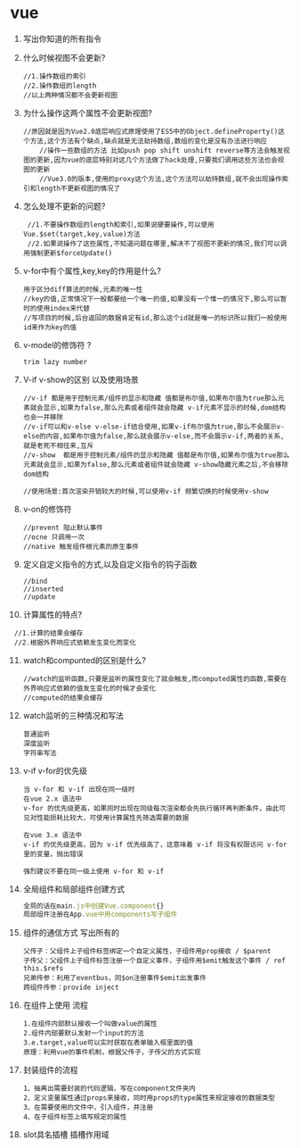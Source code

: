 # vue

1. 写出你知道的所有指令

2. 什么时候视图不会更新? 

   ```
   //1.操作数组的索引
   //2.操作数组的length
   //以上两种情况都不会更新视图
   ```

3. 为什么操作这两个属性不会更新视图?

   ```
   //原因就是因为Vue2.0底层响应式原理使用了ES5中的Object.defineProperty()这个方法,这个方法有个缺点,缺点就是无法劫持数组,数组的变化是没有办法进行响应
       //操作一些数组的方法 比如push pop shift unshift reverse等方法会触发视图的更新,因为vue的底层特别对这几个方法做了hack处理,只要我们调用这些方法也会视图的更新
       //Vue3.0的版本,使用的proxy这个方法,这个方法可以劫持数组,就不会出现操作索引和length不更新视图的情况了
   ```

4. 怎么处理不更新的问题?

   ```
    //1.不要操作数组的length和索引,如果说硬要操作,可以使用Vue.$set(target,key,value)方法
    //2.如果说操作了这些属性,不知道问题在哪里,解决不了视图不更新的情况,我们可以调用强制更新$forceUpdate()
   ```

5. v-for中有个属性,key,key的作用是什么?

   ```
   用于区分diff算法的时候,元素的唯一性
   //key的值,正常情况下一般都要给一个唯一的值,如果没有一个惟一的情况下,那么可以暂时的使用index来代替
   //写项目的时候,后台返回的数据肯定有id,那么这个id就是唯一的标识所以我们一般使用id来作为key的值
   ```

6. v-model的修饰符 ?

   ```
   trim lazy number
   ```

7. V-if v-show的区别 以及使用场景

   ```
   //v-if 都是用于控制元素/组件的显示和隐藏 值都是布尔值,如果布尔值为true那么元素就会显示,如果为false,那么元素或者组件就会隐藏 v-if元素不显示的时候,dom结构也会一并移除
   //v-if可以和v-else v-else-if结合使用,如果v-if布尔值为true,那么不会展示v-else的内容,如果布尔值为false,那么就会展示v-else,而不会展示v-if,两者的关系,就是老死不相往来,互斥
   //v-show  都是用于控制元素/组件的显示和隐藏 值都是布尔值,如果布尔值为true那么元素就会显示,如果为false,那么元素或者组件就会隐藏 v-show隐藏元素之后,不会移除dom结构
   
   //使用场景:首次渲染开销较大的时候,可以使用v-if 频繁切换的时候使用v-show
   ```

8. v-on的修饰符

   ```
   //prevent 阻止默认事件
   //ocne 只调用一次
   //native 触发组件根元素的原生事件
   ```

9. 定义自定义指令的方式,以及自定义指令的钩子函数

   ```
   //bind
   //inserted
   //update
   ```

10. 计算属性的特点?

```
 //1.计算的结果会缓存         
 //2.根据外界响应式依赖发生变化而变化
```

11. watch和compunted的区别是什么?

    ```
    //watch的监听函数,只要是监听的属性变化了就会触发,而computed属性的函数,需要在外界响应式依赖的值发生变化的时候才会变化
    //computed的结果会缓存
    ```

12. watch监听的三种情况和写法

    ```
    普通监听
    深度监听
    字符串写法
    ```

13. v-if v-for的优先级

    ```
    当 v-for 和 v-if 出现在同一级时
    在vue 2.x 语法中
    v-for 的优先级更高，如果同时出现在同级每次渲染都会先执行循环再判断条件，由此可见对性能损耗比较大，可使用计算属性先筛选需要的数据

    在vue 3.x 语法中
    v-if 的优先级更高，因为 v-if 优先级高了，这意味着 v-if 将没有权限访问 v-for 里的变量，抛出错误

    强烈建议不要在同一级上使用 v-for 和 v-if
    ```

14. 全局组件和局部组件创建方式 

    ```js
    全局的话在main.js中创建Vue.component{}
    局部组件注册在App.vue中用components写子组件
    ```

15. 组件的通信方式 写出所有的

    ```
    父传子：父组件上子组件标签绑定一个自定义属性，子组件用prop接收 / $parent
    子传父：父组件上子组件标签注册一个自定义事件，子组件用$emit触发这个事件 / ref this.$refs
    兄弟传参：利用了eventbus，同$on注册事件$emit出发事件
    跨组件传参：provide inject
    ```

16. 在组件上使用 流程

    ```
    1.在组件内部默认接收一个叫做value的属性
    2.组件内部要默认发射一个input的方法
    3.e.target,value可以实时获取在表单输入框里面的值
    原理：利用vue的事件机制，根据父传子，子传父的方式实现
    ```

17. 封装组件的流程

    ```
    1、抽离出需要封装的代码逻辑，写在component文件夹内
    2、定义变量属性通过props来接收，同时用props的type属性来规定接收的数据类型
    3、在需要使用的文件中，引入组件，并注册
    4、在子组件标签上填写规定的属性
    ```

18. slot具名插槽 插槽作用域

     <template v-slot:abc>
     <slot name="abc">

    作用域：可以理解为父传子的过程

    子元素通过v-solt来接收传递的数据，再进行解构赋值

19. Mixins合并策略

    ```
    //1.如果说混入了data属性,那么会对data进行递归合并,冲突的时候,以组件的属性优先
    
    //2.同名的钩子函数会被合并为一个数组,都会进行调用,会以混入对象的钩子函数优先调用
    
    //3.组件选项 比如methods directives components filters...都会被合并为一个对象,冲突的时候,以组件的键值对为主
    ```

20. $nextTick的作用

    解决延迟回调问题，调用此方法可以获得更新之后的dom

21. vue生命周期钩子函数 created中能不能修改data 为什么?

    可以，data在created已经被创建出来

22. 发送异步请求在哪个钩子?

    created，beforemount，mounted

23. 动态添加路由用什么方法?

    配置路由的时候在配置path时候加上:/id,动态添加id的值

24. beforeDestroy和destroyed一般用来做什么?

    组件卸载。。。

25. keep-alive的作用以及使用方式 钩子函数 以及两个属性的用法

    将组件包含在keep-alive里面，使组件状态保持不变

    deactive，active

    include，exclude，max

26. 组件相互嵌套,钩子函数的执行顺序是什么?

    父组件执行到beforemount之后开始执行子组件的钩子函数，一直执行到mounted，子组件的mounted执行结束之后再执行父组件的mounted

27. 父组件的beforeUpdate触发了会不会触发子组件的beforeUpdate?不会

28. 为什么beforeCreate不能发请求? 因为$data都还没初始化,就算获得了后台数据,也不能修改data

29. 什么是虚拟dom?通过js模拟真实dom的嵌套,创建的结构,就是虚拟dom,在内存中,页面是看不见的,只有添加到页面上才能看见

30. 为什么要使用虚拟dom?使用虚拟dom,可以在内存中更新结构,而不是操作真实dom一个一个更新,最大的好处提高页面渲染的性能,结合diff算法 让页面进行高效更新

31. Vue响应式的原理是什么?

    在vue中，通过发布订阅的模式来监听数据状态的变化，通知视图进行更新。那么，是在何时进行订阅，何时进行发布，这就要用到数据劫持。

    vue使用Object.defineProperty()进行数据劫持。

32. 什么是回流 什么是重绘?

33. 单页应用优化访问速度

34. 触发回流的条件 触发重绘的条件?

35. 如何获取路由动态参数

    ```
    # 回流
    1. 位置的改变 translate 定位的left top 
    2. 元素位置的显示和隐藏也会引起回流
    3. 宽高的变化
    # 重绘
    1. 颜色的变化
    2. 字体风格的变化
    3. 背景的变化
    ```

    1.  什么是单页应用? 一个项目只有一个html页面 所有的页面跳转依据于路由进行

36. 单页应用的有点和缺点? 用户体验好,切换速度快,不需要刷新整个页面

37. 怎么解决单页应用缺点的问题? 使用服务端渲染 nuxt

38. History hash abstract模式的区别?

    ```
    1. hash有#号,#号后面的url不会向后端发起请求
    
    2. hash路由使用onhashchange监听 history使用onpopstate监听 
    
    3. history使用的是H5的api pushState replaceState
    4. 当hash值相同时,不会触发hashchange,history当输入相同的路径的时候,会将浏览器中的地址当成是请求地址向后台发送请求,会造成页面404
    5. abstract模式是在没有浏览器api的情况下自动启用,abstract模式在切换页面的时候,路径是不会发生变化的
    
    6. 关键字 onhashchange pushstate replacestate popstate
    7. 
    ```

39. 动态路由参数解耦合步骤

40. vuex中的state能映射到组件的data中吗?为什么?

41. 修改vuex中state唯一的方式是什么?只有mutation中可以修改嘛?哪些方式还可以修改state的状态?

42. 组件中的data为什么要写成一个函数?

43. 说一下vuex异步的操作流程

44. 小程序的分包流程

45. 小程序分包的大小

46. 小程序路由怎么跳转

47. 小程序怎么定义组件

48. 小程序怎么发请求,本地存储如何存储

49. 小程序如何完成路径的导航? wx.openLocation

50. React与vue的不同之处(重要)

    ```
    1. 组件化方面,react用的是jsx,一个js文件就是一个组件,而vue使用的是单文件组件
    2. 数据流方面,react完全遵循单向数据流的原则,vue里面,理论上也是单向数据流,没有react严格,vue是可以双向数据绑定的
    3. vue是响应式编程,react是函数式编程
    4. 两者的diff算法不同 react用的算法是fiber  (vue3.0)算法比react快
    5. 在react中,有纯函数的概念
    6. vue是一个渐进式的架构
    7. react的元素(对象)创建出来是不允许改变的,只能通过新的值来覆盖
    ```

    

51. 输入url之后发生了什么?

```
    1. 对输入的域名进行dns解析,再通过解析到的ip访问服务器
    
    2. 访问服务器开始建立tcp连接
    
    3. 三次握手 1.客户端发送一个 syn([synchronize](https://cn.bing.com/dict/search?q=synchronize&FORM=BDVSP2&qpvt=Synchronize+)) seq=1(sequence) ack(acknowledgment)=0发送给服务端 2.服务端接收到之后 返回seq=2 ack = seq+1 3.客户端收到之后 再次将ack  = seq + 1返回给服务端
    
    4. 服务端返回页面数据,以二进制数据流的方式发送回来
    
    5. 客户端收到数据之后,浏览器引擎开始解析
    
    6. 创建DOM tree
    
    7. 创建Style Rules
    
    8. 构建Render tree
    
    9. 布局Layout
    10. 绘制Painting
    11. 显示Display
    
```

​    

50. js继承的方式有哪些?怎么实现的

    原型继承

    组合继承

    寄生式继承

    extends关键字
    
51. 组件上使用v-model

    ```
    1.在组件内部默认接收一个叫做value的属性
    2.组件内部要默认发射一个input的方法
    3.e.target,value可以实时获取在表单输入框里面的值
    原理：利用vue的事件机制，根据父传子，子传父的方式实现
    ```

52. vue的双向绑定的原理

    通过数据劫持和发布订阅实现双向数据绑定，在vue data选项中定义数据的时候，vue会通过观察者对象将data中所有的key，经过object.definepropety的getter和setter进行设置

53. 

# React

1. React生命周期
2. React组件类型有哪些
3. React新增的钩子和即将移除的钩子
4. React组件嵌套,钩子函数的执行顺序
5. 如何注册事件,以及如何处理this指向的问题
6. 如何阻止事件默认行文
7. 什么叫做状态提升
8. React封装组件的流程
9. 怎么实现跨组件传参
10. 如何设置状态,以及如何正确的获取更新之后的状态
11. 性能优化使用哪个钩子,怎么用
12. 你知道哪些hook
13. useRef和createRef的区别 useMemo和useCallback的区别

# js

1. 继承的方式
2. 事件循环
3. 基本数据类型
4. 判断数据类型的方式 判断是否是数组 typeof null返回什么

# 其它

### 说说vue动态权限绑定渲染列表（权限列表渲染）

1. 首先请求服务器,获取当前用户的权限数据,比如请求 this.$http.get("rights/list");

2. 获取到权限数据之后,在列表中使用v-if v-if-else的组合来展示不同的内容

   ```vue
   <template>
     <div>
       <!-- 面包屑导航区 -->
       <el-breadcrumb separator-class="el-icon-arrow-right">
         <el-breadcrumb-item :to="{ path: '/home' }">首页</el-breadcrumb-item>
         <el-breadcrumb-item>权限管理</el-breadcrumb-item>
         <el-breadcrumb-item>权限列表</el-breadcrumb-item>
       </el-breadcrumb>
       <!-- 卡片视图 -->
       <el-card>
         <el-table :data="rightsList" border stripe>
           <el-table-column type="index" label="#"></el-table-column>
           <el-table-column label="权限名称" prop="authName"></el-table-column>
           <el-table-column label="路径" prop="path"></el-table-column>
           <el-table-column label="权限等级" prop="level">
             <template slot-scope="scope">
               <el-tag v-if="scope.row.level === '0'">一级</el-tag>
               <el-tag type="success" v-else-if="scope.row.level === '1'">二级</el-tag>
               <el-tag type="danger" v-else>三级</el-tag>
             </template>
           </el-table-column>
         </el-table>
       </el-card>
     </div>
   </template>
   
   <script>
   export default {
     data() {
       return {
         // 权限列表
         rightsList: []
       };
     },
     created() {
       this.getRightsList();
     },
     methods: {
       async getRightsList() {
         //获取权限列表数据
         const { data: res } = await this.$http.get("rights/list");
         if (res.meta.status !== 200) {
           return this.$message.error("获取权限列表失败！");
         }
         this.rightsList = res.data;
       }
     }
   };
   </script>
   
   <style lang='less' scoped>
   </style>
   
   ```

### Vue用的哪种设计模式

​	属于发布订阅模式,在vue中使用observer和definereactive两个方法的结合对数据进行递归劫持,然后通过watch这个类来对属性进行订阅,Dep类用于解耦合,当数据变更的时候先触发数据的set方法,然后调用Dep.notiify通知视图更新

### 说说vue操作真实dom性能瓶颈

vue性能瓶颈的几种情况

1. 一次渲染大量的数据的时候,存在大量数据并且都是复杂类型的时候,会导致vue对数据的劫持时间和渲染时间变长, js 连续执行时间过长，会导致页面长时间无法交互，而且渲染时间太慢，用户一次交互反馈的时间过长。

   >  化方案:可以使用`requestAnimation`这个方法,将数据进行分割,分批次渲染,减少了 js 的连续运行时间，并且加快了渲染时间，利用加长总运行时间换取了渲染时间，用户既能快速得到反馈，而且不会因为过长时间的 js 运行而无法与页面交互。

2. 当页面中存在大量数据,只是修改了一小部分导致页面也会导致页面卡顿,因为vue的更新以组件为粒度进行更新的，只要修改了当前组件中所使用的数据，组件就会整个去进行更新,造成大量的时间浪费

   >优化方案:将不同的模块划分成不同的组件,这样有效降低虚拟dom的diff运算时间过长的问题,比如将大量数据的模块单独放一个组件,其它放一个组件,由于vue是以组件为粒度更新,修改其它组件的情况下不会导致table的重新diff,提升页面响应速度高达几百倍

3. 动态插槽作用域或者静态插槽的更新

   > 使用插槽作用域来替换这两种操作方式,一样能提升性能,因为使用`插槽作用域`之后,插槽内容会被封装到一个函数中,被子组件渲染,而不是在父组件

### 说说React中onClick绑定后的工作原理

1. 首先react有自己的事件系统,也是遵循w3c的,这个事件系统的名称叫做合成事件(SyntheticEvent),而其自定义事件系统的动机主要包含以下几个方面
   - **抹平不同浏览器之间的兼容性差异**。最主要的动机。
   - 件合成既可以处理兼容性问题
   - 提供一个抽象的跨平台事件机制
   - **可以做更多优化**
   - **可以干预事件的分发**

2. 当给组件(元素)绑定`onClick`事件之后
   1. react会对事件先进行注册,将事件统一注册到`document`上
   2. 根据组件`唯一的标识key`来对事件函数进行存储
   3. 统一的指定`dispatchEvent`回调函数
   4. 储存事件回调:`react会将click`这个事件统一存到一个对象中,回调函数的存储采用键值对（key/value）的方式存储在对象中，key 是组件的唯一标识 id，value 对应的就是事件的回调函数,通过组件的key就能回调到相应的函数了

### 说说react里面bind与箭头函数

1. bind 由于在类中,采用的是`严格模式`,所以事件回调的时候`会丢失this指向,指向undefined`,需要使用bind来给函数绑定上当前实例的this指向
2. `箭头函数`的this指向上下文,所以永久能拿到当前组件实例的`this`指向,我们可以完美的使用箭头函数来替代传统事件处理函数的回调

### 说说react中的性能优化  

性能优化分为2个方面

1. 使用shouldComponentUpdate来对state和props进行对比,如果两次的结果一直,那么就return false
2. 使用纯净组件,pureComponent

### 高阶组件和高阶函数是什么

1. 高阶函数:函数接收一个函数作为参数,或者将函数作为返回值的函数就是高阶函数 map some every filter reduce find forEach等等都属于高阶函数
2. 高阶组价:接受一个组件,返回一个新组建的组件就是高阶组件,本质上和高阶函数的意思一样
3. 高阶组件是用来复用react代码的一种方式

### webpack了解吗，讲一讲原理，怎么压缩代码

1. 需要读到入口文件里面的内容。
2. 分析入口文件，递归的去读取模块所依赖的文件内容，生成AST语法树。
3. 根据AST语法树，生成浏览器能够运行的代码

### webpack怎么配置

主要配置4个核心文件

1. entry
2. outpout
3. loader
4. Plugin

### webpack怎么打包

`初始化参数`：解析webpack配置参数，合并shell传入和webpack.config.js文件配置的参数,形成最后的配置结果；

`开始编译`：上一步得到的参数初始化compiler对象，注册所有配置的插件，插件 监听webpack构建生命周期的事件节点，做出相应的反应，执行对象的run方法开始执行编译；

`确定入口`：从配置的entry入口，开始解析文件构建AST语法树，找出依赖，递归下去；

`编译模块`：递归中根据文件类型和loader配置，调用所有配置的loader对文件进行转换，再找出该模块依赖的模块，再递归本步骤直到所有入口依赖的文件都经过了本步骤的处理；

`完成模块编译并输出`：递归完事后，得到每个文件结果，包含每个模块以及他们之间的依赖关系，根据entry或分包配置生成代码块chunk;

`输出完成`：输出所有的chunk到文件系统；

## 你在项目中遇到了什么问题 怎么解决

之前在项目中操作echarts的时候遇到一个问题 就是切换显示隐藏的 v-if操作dom会引起diff更新的错误

解决方案:加上key